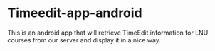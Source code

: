 # Timeedit-app-android

This is an android app that will retrieve TimeEdit information for LNU courses from our server and display it in a nice way.
